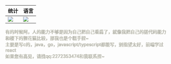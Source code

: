 <p align="center">
<table align="center">
  <thead>
    <tr>
      <th>统计</th>
      <th>语言</th>
    </tr>
  </thead>
  <tbody>
    <tr>
      <td><img src="https://github-readme-stats.vercel.app/api?username=HatsukiYukina&show_icons=true&theme=transparent&hide_border=true"></img></td>
      <td><img src="https://github-readme-stats.vercel.app/api/top-langs/?username=HatsukiYukina&layout=compact&theme=transparent&hide_border=true"></img></td>
    </tr>
  </tbody>
</table>
</p>
<span style="color: rgb(251,249,250,0.8); text-shadow: 0 0 1px rgb(5, 9, 3) ,0 0 2px rgba(255, 255, 198, 0.8);">
有的时候阿，人的能力不够是因为自己把自己看扁了，就像我把自己的搓代码能力和楼下的狸花猫比较，那我也是个糕手捏~<br/>
主要是写c的，java，go，javascript/typescript都能写，别指望太好，前端学过react<br/>
如果您有高见，请找qq:2272353474和我联系捏~<br/>
</span>
